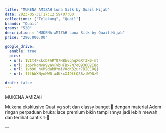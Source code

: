 ```yaml
---
title: "MUKENA AMIZAH Luna Silk by Quail Hijab"
date: 2023-05-31T17:12:59+07:00
collections: ["Telekung", "Quail"]
brands: "Quail"
grams: "520"
description : "MUKENA AMIZAH Luna Silk by Quail Hijab"
price: "290,000.00"

google_drive:
  enable: true
  pics:
  - url: 1VIt4FxkcDFARY07HBbvqhqXGXT3k0-mt
  - url: 1q6rkqNvW9yavFybHFBx7N7qQ936O2I8g
  - url: 1vb9O_hXM9dabMYmiV0cK32ur7BIECOQj
  - url: 1lfhWXNyoHW8ta4KkxXJ9tLQ88ziW98z9

draft: false
---
```


MUKENA AMIZAH


Mukena eksklusive Quail yg soft dan classy banget 💖  dengan material Adem ringan perpaduan brukat lace premium bikin tampilannya jadi lebih mewah dan terlihat cantik ✨🥰

--   
 
